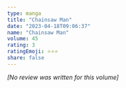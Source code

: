 ```yaml
---
type: manga
title: "Chainsaw Man"
date: "2023-04-18T09:06:37"
name: "Chainsaw Man"
volume: 45
rating: 3
ratingEmoji: ⭐️⭐️⭐️
share: false
---
```


*[No review was written for this volume]*
